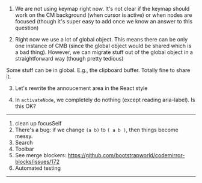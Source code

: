 1. We are not using keymap right now. It's not clear if the keymap should work
on the CM background (when cursor is active) or when nodes are focused (though it's super easy to add once we know an answer to this question)

2. Right now we use a lot of global object. This means there can be only one instance of CMB (since the global object would be shared which is a bad thing). However, we can migrate stuff out of the global object in a straightforward way (though pretty tedious)

Some stuff can be in global. E.g., the clipboard buffer. Totally fine to share it.

3. Let's rewrite the annoucement area in the React style

4. In `activateNode`, we completely do nothing (except reading aria-label). Is this OK?

---------

1. clean up focusSelf
2. There's a bug: if we change `(a b)` to `( a b )`, then things become messy.
3. Search 
4. Toolbar
5. See merge blockers: https://github.com/bootstrapworld/codemirror-blocks/issues/172
6. Automated testing

----------

